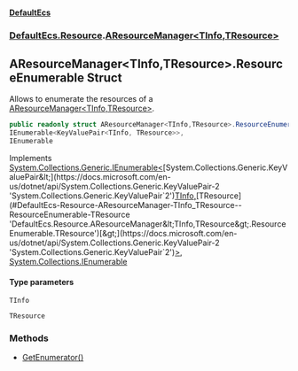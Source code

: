 #### [DefaultEcs](./index.md 'index')
### [DefaultEcs.Resource](./DefaultEcs-Resource.md 'DefaultEcs.Resource').[AResourceManager&lt;TInfo,TResource&gt;](./DefaultEcs-Resource-AResourceManager-TInfo_TResource-.md 'DefaultEcs.Resource.AResourceManager&lt;TInfo,TResource&gt;')
## AResourceManager&lt;TInfo,TResource&gt;.ResourceEnumerable Struct
Allows to enumerate the resources of a [AResourceManager&lt;TInfo,TResource&gt;](./DefaultEcs-Resource-AResourceManager-TInfo_TResource-.md 'DefaultEcs.Resource.AResourceManager&lt;TInfo,TResource&gt;').  
```csharp
public readonly struct AResourceManager<TInfo,TResource>.ResourceEnumerable :
IEnumerable<KeyValuePair<TInfo, TResource>>,
IEnumerable
```
Implements [System.Collections.Generic.IEnumerable&lt;](https://docs.microsoft.com/en-us/dotnet/api/System.Collections.Generic.IEnumerable-1 'System.Collections.Generic.IEnumerable`1')[System.Collections.Generic.KeyValuePair&lt;](https://docs.microsoft.com/en-us/dotnet/api/System.Collections.Generic.KeyValuePair-2 'System.Collections.Generic.KeyValuePair`2')[TInfo](#DefaultEcs-Resource-AResourceManager-TInfo_TResource--ResourceEnumerable-TInfo 'DefaultEcs.Resource.AResourceManager&lt;TInfo,TResource&gt;.ResourceEnumerable.TInfo')[,](https://docs.microsoft.com/en-us/dotnet/api/System.Collections.Generic.KeyValuePair-2 'System.Collections.Generic.KeyValuePair`2')[TResource](#DefaultEcs-Resource-AResourceManager-TInfo_TResource--ResourceEnumerable-TResource 'DefaultEcs.Resource.AResourceManager&lt;TInfo,TResource&gt;.ResourceEnumerable.TResource')[&gt;](https://docs.microsoft.com/en-us/dotnet/api/System.Collections.Generic.KeyValuePair-2 'System.Collections.Generic.KeyValuePair`2')[&gt;](https://docs.microsoft.com/en-us/dotnet/api/System.Collections.Generic.IEnumerable-1 'System.Collections.Generic.IEnumerable`1'), [System.Collections.IEnumerable](https://docs.microsoft.com/en-us/dotnet/api/System.Collections.IEnumerable 'System.Collections.IEnumerable')  
#### Type parameters
<a name='DefaultEcs-Resource-AResourceManager-TInfo_TResource--ResourceEnumerable-TInfo'></a>
`TInfo`  
  
<a name='DefaultEcs-Resource-AResourceManager-TInfo_TResource--ResourceEnumerable-TResource'></a>
`TResource`  
  
### Methods
- [GetEnumerator()](./DefaultEcs-Resource-AResourceManager-TInfo_TResource--ResourceEnumerable-GetEnumerator().md 'DefaultEcs.Resource.AResourceManager&lt;TInfo,TResource&gt;.ResourceEnumerable.GetEnumerator()')
